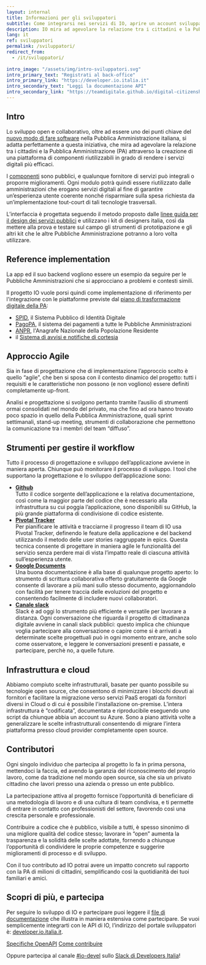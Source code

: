 ```yaml
---
layout: internal
title: Informazioni per gli sviluppatori
subtitle: Come integrarsi nei servizi di IO, aprire un account sviluppatore, contribuire attivamente al progetto open source
description: IO mira ad agevolare la relazione tra i cittadini e la Pubblica Amministrazione attraverso la creazione di una piattaforma di componenti riutilizzabili in grado di rendere i servizi digitali più efficaci.
lang: it
ref: sviluppatori
permalink: /sviluppatori/
redirect_from:
  - /it/sviluppatori/
  
intro_image: "/assets/img/intro-sviluppatori.svg"
intro_primary_text: "Registrati al back-office"
intro_primary_link: "https://developer.io.italia.it"
intro_secondary_text: "Leggi la documentazione API"
intro_secondary_link: "https://teamdigitale.github.io/digital-citizenship/api.html"
---
```


<div class="container mw-inner-60" markdown="1">

## Intro

Lo sviluppo open e collaborativo, oltre ad essere uno dei punti chiave del <a href="https://developers.italia.it" target="_blank">nuovo modo di fare software</a> nella Pubblica Amministrazione italiana, si adatta perfettamente a questa iniziativa, che mira ad agevolare la relazione tra i cittadini e la Pubblica Amministrazione (PA) attraverso la creazione di una piattaforma di componenti riutilizzabili in grado di rendere i servizi digitali più efficaci.

I <a href="https://github.com/teamdigitale/io/blob/master/CONTRIBUTING.it.md#repository-github" target="_blank">componenti</a> sono pubblici, e qualunque fornitore di servizi può integrali o proporre miglioramenti. Ogni modulo potrà quindi essere riutilizzato dalle amministrazioni che erogano servizi digitali al fine di garantire un’esperienza utente coerente nonché risparmiare sulla spesa richiesta da un’implementazione tout-court di tali tecnologie trasversali.

L’interfaccia è progettata seguendo il metodo proposto dalle <a href="https://designers.italia.it" target="_blank">linee guida per il design dei servizi pubblici</a> e utilizzano i kit di designers italia, così da mettere alla prova e testare sul campo gli strumenti di prototipazione e gli altri kit che le altre Pubbliche Amministrazione potranno a loro volta utilizzare.

## Reference implementation

La app ed il suo backend vogliono essere un esempio da seguire per le Pubbliche Amministrazioni che si approcciano a problemi e contesti simili.

Il progetto IO vuole porsi quindi come implementazione di riferimento per l'integrazione con le piattaforme previste dal <a href="https://pianotriennale-ict.italia.it/" target="_blank">piano di trasformazione digitale della PA</a>:

* <a href="https://developers.italia.it/it/spid" target="_blank">SPID</a>, il Sistema Pubblico di Identità Digitale
* <a href="https://developers.italia.it/it/pagopa" target="_blank">PagoPA</a>, il sistema dei pagamenti a tutte le Pubbliche Amministrazioni
* <a href="https://developers.italia.it/it/anpr" target="_blank">ANPR</a>, l'Anagrafe Nazionale della Popolazione Residente
* il <a href="https://pianotriennale-ict.italia.it/piattaforme/" target="_blank">Sistema di avvisi e notifiche di cortesia</a>

## Approccio Agile

Sia in fase di progettazione che di implementazione l’approccio scelto è quello “agile”, che ben si sposa con il contesto dinamico del progetto: tutti i requisiti e le caratteristiche non possono (e non vogliono) essere definiti completamente up-front.

Analisi e progettazione si svolgono pertanto tramite l’ausilio di strumenti ormai consolidati nel mondo del privato, ma che fino ad ora hanno trovato poco spazio in quello della Pubblica Amministrazione, quali sprint settimanali, stand-up meeting, strumenti di collaborazione che permettono  la comunicazione tra i membri del team “diffuso”.

## Strumenti per gestire il workflow

Tutto il processo di progettazione e sviluppo dell’applicazione avviene in maniera aperta. Chiunque può monitorare il processo di sviluppo. I tool che supportano la progettazione e lo sviluppo dell’applicazione sono:

* **<a href="https://github.com/teamdigitale/io/blob/master/CONTRIBUTING.it.md#repository-github" target="_blank">Github</a>**  
Tutto il codice sorgente dell’applicazione e la relativa documentazione, così come la maggior parte del codice che è necessario alla infrastruttura su cui poggia l’applicazione, sono disponibili su GitHub, la più grande piattaforma di condivisione di codice esistente.
* **<a href="https://github.com/teamdigitale/io/blob/master/CONTRIBUTING.it.md#pianificazione-delle-attivit%C3%A0-pivotal-tracker-ita" target="_blank">Pivotal Tracker</a>**  
Per pianificare le attività e tracciarne il progresso il team di IO usa Pivotal Tracker, definendo le feature della applicazione e del backend utilizzando il metodo delle user stories raggruppate in epics. Questa tecnica consente di progettare in maniera agile le funzionalità del servizio senza perdere mai di vista l’impatto reale di ciascuna attività sull’esperienza utente.
* **<a href="https://github.com/teamdigitale/io/blob/master/CONTRIBUTING.it.md#google-drive-ita" target="_blank">Google Documents</a>**  
Una buona documentazione è alla base di qualunque progetto aperto: lo strumento di scrittura collaborativa offerto gratuitamente da Google consente di lavorare a più mani sullo stesso documento, aggiornandolo con facilità per tenere traccia delle evoluzioni del progetto e consentendo facilmente di includere nuovi collaboratori.
* **<a href="https://github.com/teamdigitale/io/blob/master/CONTRIBUTING.it.md#slack" target="_blank">Canale slack</a>**  
Slack è ad oggi lo strumento più efficiente e versatile per lavorare a distanza. Ogni conversazione che riguarda il progetto di cittadinanza digitale avviene in canali slack pubblici: questo implica che chiunque voglia partecipare alla conversazione o capire come si è arrivati a determinate scelte progettuali può in ogni momento entrare, anche solo come osservatore, e leggere le conversazioni presenti e passate, e partecipare, perchè no, a quelle future.

## Infrastruttura e cloud

Abbiamo compiuto scelte infrastrutturali, basate per quanto possibile su tecnologie open source, che consentono di minimizzare i blocchi dovuti ai fornitori e facilitare la migrazione verso servizi PaaS erogati da fornitori diversi in Cloud o di cui è possibile l'installazione on-premise. L’intera infrastruttura è “codificata”, documentata e riproducibile eseguendo uno script da chiunque abbia un account su Azure. Sono a piano attività volte a generalizzare le scelte infrastrutturali consentendo di migrare l’intera piattaforma presso cloud provider completamente open source.

## Contributori

Ogni singolo individuo che partecipa al progetto lo fa in prima persona, mettendoci la faccia, ed avendo la garanzia del riconoscimento del proprio lavoro, come da tradizione nel mondo open source, sia che sia un privato cittadino che lavori presso una azienda o presso un ente pubblico.

La partecipazione attiva al progetto fornisce l’opportunità di beneficiare di una metodologia di lavoro e di una cultura di team condivisa, e ti permette di entrare in contatto con professionisti del settore, favorendo così una crescita personale e professionale.

Contribuire a codice che è pubblico, visibile a tutti, è spesso sinonimo di una migliore qualità del codice stesso; lavorare in “open” aumenta la trasparenza e la solidità delle scelte adottate, fornendo a chiunque l’opportunità di condividere le proprie competenze e suggerire miglioramenti di processo e di sviluppo.

Con il tuo contributo ad IO potrai avere un impatto concreto sul rapporto con la PA di milioni di cittadini, semplificando così la quotidianità dei tuoi familiari e amici.

## Scopri di più, e partecipa

Per seguire lo sviluppo di IO e partecipare puoi leggere il <a href="https://github.com/teamdigitale/io/blob/master/CONTRIBUTING.it.md" target="_blank">file di documentazione</a> che illustra in maniera estensiva come partecipare. Se vuoi semplicemente integrarti con le API di IO, l’indirizzo del portale sviluppatori è: <a href="https://developer.io.italia.it/" target="_blank">developer.io.italia.it</a>.
<p class="text-center">
<a class="m-2 btn btn-outline-primary" href="https://developer.io.italia.it/openapi.html">Specifiche OpenAPI</a>
<a class="m-2 btn btn-primary" href="https://github.com/teamdigitale/io/blob/master/CONTRIBUTING.it.md">Come contribuire</a>
</p>

Oppure partecipa al canale <a href="https://developersitalia.slack.com/messages/CA70BM37X" target="_blank">#io-devel</a> sullo <a href="https://slack.developers.italia.it/" target="_blank">Slack di Developers Italia</a>!

</div>
